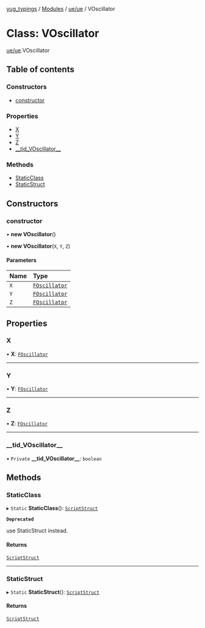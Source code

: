 [yug_typings](../README.md) / [Modules](../modules.md) / [ue/ue](../modules/ue_ue.md) / VOscillator

# Class: VOscillator

[ue/ue](../modules/ue_ue.md).VOscillator

## Table of contents

### Constructors

- [constructor](ue_ue.VOscillator.md#constructor)

### Properties

- [X](ue_ue.VOscillator.md#x)
- [Y](ue_ue.VOscillator.md#y)
- [Z](ue_ue.VOscillator.md#z)
- [\_\_tid\_VOscillator\_\_](ue_ue.VOscillator.md#__tid_voscillator__)

### Methods

- [StaticClass](ue_ue.VOscillator.md#staticclass)
- [StaticStruct](ue_ue.VOscillator.md#staticstruct)

## Constructors

### constructor

• **new VOscillator**()

• **new VOscillator**(`X`, `Y`, `Z`)

#### Parameters

| Name | Type |
| :------ | :------ |
| `X` | [`FOscillator`](ue_ue.FOscillator.md) |
| `Y` | [`FOscillator`](ue_ue.FOscillator.md) |
| `Z` | [`FOscillator`](ue_ue.FOscillator.md) |

## Properties

### X

• **X**: [`FOscillator`](ue_ue.FOscillator.md)

___

### Y

• **Y**: [`FOscillator`](ue_ue.FOscillator.md)

___

### Z

• **Z**: [`FOscillator`](ue_ue.FOscillator.md)

___

### \_\_tid\_VOscillator\_\_

• `Private` **\_\_tid\_VOscillator\_\_**: `boolean`

## Methods

### StaticClass

▸ `Static` **StaticClass**(): [`ScriptStruct`](ue_ue.ScriptStruct.md)

**`Deprecated`**

use StaticStruct instead.

#### Returns

[`ScriptStruct`](ue_ue.ScriptStruct.md)

___

### StaticStruct

▸ `Static` **StaticStruct**(): [`ScriptStruct`](ue_ue.ScriptStruct.md)

#### Returns

[`ScriptStruct`](ue_ue.ScriptStruct.md)
